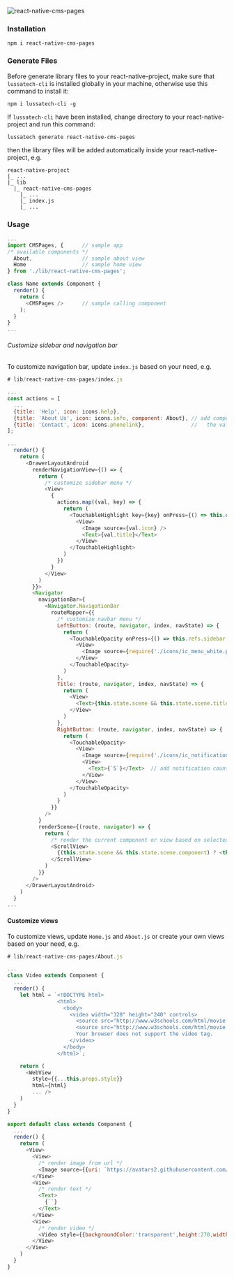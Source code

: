 ![react-native-cms-pages](https://raw.githubusercontent.com/lussatech/react-native-cms-pages/master/preview.gif)

### Installation
    npm i react-native-cms-pages

### Generate Files
Before generate library files to your react-native-project, make sure that `lussatech-cli` is installed globally in your machine, otherwise use this command to install it:

    npm i lussatech-cli -g

If `lussatech-cli` have been installed, change directory to your react-native-project and run this command:

    lussatech generate react-native-cms-pages

then the library files will be added automatically inside your react-native-project, e.g.

    react-native-project
    |_ ...
    |_ lib
      |_ react-native-cms-pages
        |_ ...
        |_ index.js
        |_ ...

### Usage
```javascript
...
import CMSPages, {      // sample app
/* available components */
  About,                // sample about view
  Home                  // sample home view
} from './lib/react-native-cms-pages';

class Name extends Component {
  render() {
    return (
      <CMSPages />      // sample calling component
    );
  }
}
...
```

###### Customize sidebar and navigation bar
To customize navigation bar, update `index.js` based on your need, e.g.

```javascript
# lib/react-native-cms-pages/index.js

...
const actions = [
  ...
  {title: 'Help', icon: icons.help},
  {title: 'About Us', icon: icons.info, component: About}, // add component key, when this menu is selected
  {title: 'Contact', icon: icons.phonelink},               //   the value of the component will be rendered
];

...
  render() {
    return (
      <DrawerLayoutAndroid
        renderNavigationView={() => {
          return (
            /* customize sidebar menu */
            <View>
              {
                actions.map((val, key) => {
                  return (
                    <TouchableHighlight key={key} onPress={() => this.onActionSelected(val)}>
                      <View>
                        <Image source={val.icon} />
                        <Text>{val.title}</Text>
                      </View>
                    </TouchableHighlight>
                  )
                })
              }
            </View>
          )
        }}>
        <Navigator
          navigationBar={
            <Navigator.NavigationBar
              routeMapper={{
                /* customize navbar menu */
                LeftButton: (route, navigator, index, navState) => {
                  return (
                    <TouchableOpacity onPress={() => this.refs.sidebar.openDrawer()}>
                      <View>
                        <Image source={require('./icons/ic_menu_white.png')} />
                      </View>
                    </TouchableOpacity>
                  )
                },
                Title: (route, navigator, index, navState) => {
                  return (
                    <View>
                      <Text>{this.state.scene && this.state.scene.title || `Home`}</Text>
                    </View>
                  )
                },
                RightButton: (route, navigator, index, navState) => {
                  return (
                    <TouchableOpacity>
                      <View>
                        <Image source={require('./icons/ic_notifications_white.png')} />
                        <View>
                          <Text>{`5`}</Text>  // add notification counter
                        </View>
                      </View>
                    </TouchableOpacity>
                  )
                }
              }}
            />
          }
          renderScene={(route, navigator) => {
            return (
              /* render the current component or view based on selected sidebar menu */
              <ScrollView>
                {(this.state.scene && this.state.scene.component) ? <this.state.scene.component /> : <Home />}
              </ScrollView>
            )
          }}
        />
      </DrawerLayoutAndroid>
    )
  }
...
```

#### Customize views
To customize views, update `Home.js` and `About.js` or create your own views based on your need, e.g.

```javascript
# lib/react-native-cms-pages/About.js

...
class Video extends Component {
  ...
  render() {
    let html = `<!DOCTYPE html>
                <html>
                  <body>
                    <video width="320" height="240" controls>
                      <source src="http://www.w3schools.com/html/movie.mp4" type="video/mp4">
                      <source src="http://www.w3schools.com/html/movie.ogg" type="video/ogg">
                      Your browser does not support the video tag.
                    </video>
                  </body>
                </html>`;

    return (
      <WebView
        style={{...this.props.style}}
        html={html}
        ... />
    )
  }
}

export default class extends Component {
  ...
  render() {
    return (
      <View>
        <View>
          /* render image from url */
          <Image source={{uri: `https://avatars2.githubusercontent.com/u/16607791?v=3&s=200`}} />
        </View>
        <View>
          /* render text */
          <Text>
            {``}
          </Text>
        </View>
        <View>
          /* render video */
          <Video style={{backgroundColor:'transparent',height:270,width:350}} />
        </View>
      </View>
    )
  }
}

```
